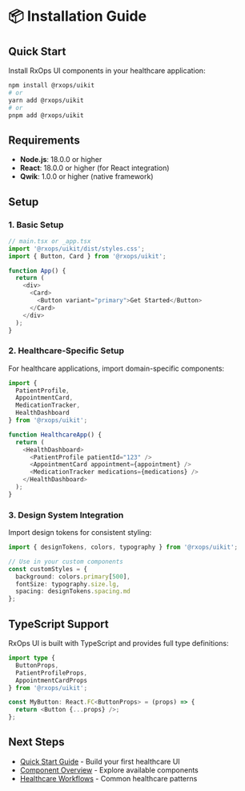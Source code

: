 # 📦 Installation Guide

## Quick Start

Install RxOps UI components in your healthcare application:

```bash
npm install @rxops/uikit
# or
yarn add @rxops/uikit
# or
pnpm add @rxops/uikit
```

## Requirements

- **Node.js**: 18.0.0 or higher
- **React**: 18.0.0 or higher (for React integration)
- **Qwik**: 1.0.0 or higher (native framework)

## Setup

### 1. Basic Setup

```typescript
// main.tsx or _app.tsx
import '@rxops/uikit/dist/styles.css';
import { Button, Card } from '@rxops/uikit';

function App() {
  return (
    <div>
      <Card>
        <Button variant="primary">Get Started</Button>
      </Card>
    </div>
  );
}
```

### 2. Healthcare-Specific Setup

For healthcare applications, import domain-specific components:

```typescript
import { 
  PatientProfile, 
  AppointmentCard, 
  MedicationTracker,
  HealthDashboard 
} from '@rxops/uikit';

function HealthcareApp() {
  return (
    <HealthDashboard>
      <PatientProfile patientId="123" />
      <AppointmentCard appointment={appointment} />
      <MedicationTracker medications={medications} />
    </HealthDashboard>
  );
}
```

### 3. Design System Integration

Import design tokens for consistent styling:

```typescript
import { designTokens, colors, typography } from '@rxops/uikit';

// Use in your custom components
const customStyles = {
  background: colors.primary[500],
  fontSize: typography.size.lg,
  spacing: designTokens.spacing.md
};
```

## TypeScript Support

RxOps UI is built with TypeScript and provides full type definitions:

```typescript
import type { 
  ButtonProps, 
  PatientProfileProps,
  AppointmentCardProps 
} from '@rxops/uikit';

const MyButton: React.FC<ButtonProps> = (props) => {
  return <Button {...props} />;
};
```

## Next Steps

- [Quick Start Guide](./quick-start.md) - Build your first healthcare UI
- [Component Overview](../components/core-components.md) - Explore available components
- [Healthcare Workflows](../examples/patient-workflows.md) - Common healthcare patterns
